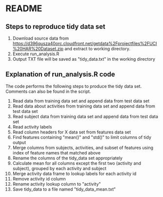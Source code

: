 # README

## Steps to reproduce tidy data set

1. Download source data from https://d396qusza40orc.cloudfront.net/getdata%2Fprojectfiles%2FUCI%20HAR%20Dataset.zip and extract to working directory.
2. Execute run_analysis.R
3. Output TXT file will be saved as "tidy_data.txt" in the working directory

## Explanation of run_analysis.R code

The code performs the following steps to produce the tidy data set. Comments can also be found in the script.

1. Read data from training data set and append data from test data set
2. Read data about activities from training data set and append data from test data set
3. Read subject data from training data set and append data from test data set
4. Read activity labels
5. Read column headers for X data set from features data set
6. Find features containing "mean()" and "std()" to limit columns of tidy output
7. Merge columns from subjects, activities, and subset of features using index of feature names that matched above
8. Rename the columns of the tidy_data set appropriately
9. Calculate mean for all columns except the first two (activity and subject), grouped by each activity and subject
10. Merge activity data frame to lookup labels for each activity id
11. Remove activity id column
12. Rename activity lookup column to "activity"
13. Save tidy_data to a file named "tidy_data_mean.txt"